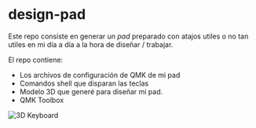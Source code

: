 # design-pad

Este repo consiste en generar un _pad_ preparado con atajos utiles o no tan utiles en mi día a día a la hora de diseñar / trabajar.

El repo contiene:
* Los archivos de configuración de QMK de mi pad
* Comandos shell que disparan las teclas
* Modelo 3D que generé para diseñar mi pad.
* QMK Toolbox

![3D Keyboard](3D/KeyboardSetup02.png)
